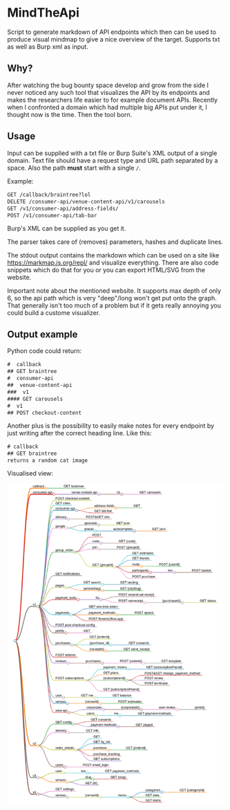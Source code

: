 # MindTheApi
Script to generate markdown of API endpoints which then can be used to produce visual mindmap to give a nice overview of the target. Supports txt as well as Burp xml as input.

## Why?
After watching the bug bounty space develop and grow from the side I never noticed any such tool that visualizes the API by its endpoints and makes the researchers life easier to for example document APIs. Recently when I confronted a domain which had multiple big APIs put under it, I thought now is the time. Then the tool born.

## Usage
Input can be supplied with a txt file or Burp Suite's XML output of a single domain.
Text file should have a request type and URL path separated by a space. Also the path **must** start with a single `/`.

Example:
```
GET /callback/braintree?lol
DELETE /consumer-api/venue-content-api/v1/carousels
GET /v1/consumer-api/address-fields/
POST /v1/consumer-api/tab-bar
```

Burp's XML can be supplied as you get it. 

The parser takes care of (removes) parameters, hashes and duplicate lines. 

The stdout output contains the markdown which can be used on a site like https://markmap.js.org/repl/ and visualize everything. There are also code snippets which do that for you or you can export HTML/SVG from the website.

Important note about the mentioned website. It supports max depth of only 6, so the api path which is very "deep"/long won't get put onto the graph. That generally isn't too much of a problem but if it gets really annoying you could build a custome visualizer.

## Output example
Python code could return: 
```
#  callback
## GET braintree
#  consumer-api
##  venue-content-api
###  v1
#### GET carousels
#  v1
## POST checkout-content
```
Another plus is the possibility to easily make notes for every endpoint by just writing after the correct heading line.
Like this:
```
# callback
## GET braintree
returns a random cat image
```
<p>Visualised view:</p>
<img src=visual.png width=500px/>

